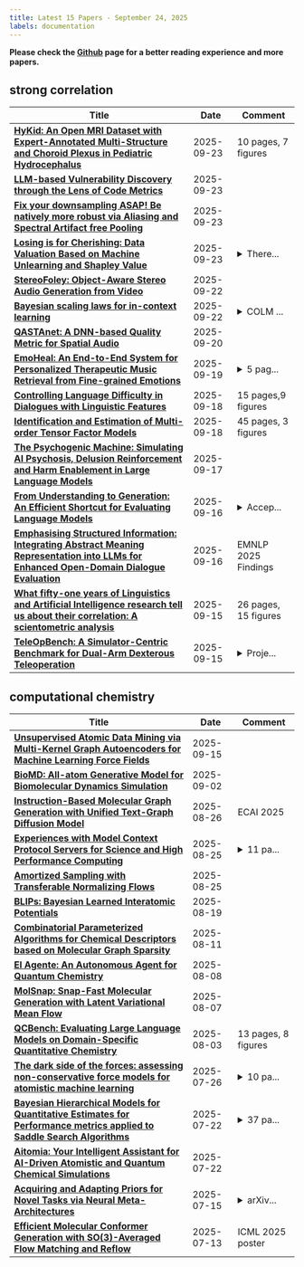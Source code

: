 ```yaml
---
title: Latest 15 Papers - September 24, 2025
labels: documentation
---
```

**Please check the [Github](https://github.com/zezhishao/MTS_Daily_ArXiv) page for a better reading experience and more papers.**

## strong correlation
| **Title** | **Date** | **Comment** |
| --- | --- | --- |
| **[HyKid: An Open MRI Dataset with Expert-Annotated Multi-Structure and Choroid Plexus in Pediatric Hydrocephalus](http://arxiv.org/abs/2509.19218v1)** | 2025-09-23 | 10 pages, 7 figures |
| **[LLM-based Vulnerability Discovery through the Lens of Code Metrics](http://arxiv.org/abs/2509.19117v1)** | 2025-09-23 |  |
| **[Fix your downsampling ASAP! Be natively more robust via Aliasing and Spectral Artifact free Pooling](http://arxiv.org/abs/2307.09804v2)** | 2025-09-23 |  |
| **[Losing is for Cherishing: Data Valuation Based on Machine Unlearning and Shapley Value](http://arxiv.org/abs/2505.16147v2)** | 2025-09-23 | <details><summary>There...</summary><p>There are theoretical mistakes in Section 3.2, where the definition of utility should be fixed. Therefore, this paper requires a major revision in its methodology</p></details> |
| **[StereoFoley: Object-Aware Stereo Audio Generation from Video](http://arxiv.org/abs/2509.18272v1)** | 2025-09-22 |  |
| **[Bayesian scaling laws for in-context learning](http://arxiv.org/abs/2410.16531v4)** | 2025-09-22 | <details><summary>COLM ...</summary><p>COLM 2025 camera-ready version; 9 pages main text, 39 pages total</p></details> |
| **[QASTAnet: A DNN-based Quality Metric for Spatial Audio](http://arxiv.org/abs/2509.16715v1)** | 2025-09-20 |  |
| **[EmoHeal: An End-to-End System for Personalized Therapeutic Music Retrieval from Fine-grained Emotions](http://arxiv.org/abs/2509.15986v1)** | 2025-09-19 | <details><summary>5 pag...</summary><p>5 pages, 5 figures. Submitted to the 2026 IEEE International Conference on Acoustics, Speech and Signal Processing (ICASSP 2026)</p></details> |
| **[Controlling Language Difficulty in Dialogues with Linguistic Features](http://arxiv.org/abs/2509.14545v1)** | 2025-09-18 | 15 pages,9 figures |
| **[Identification and Estimation of Multi-order Tensor Factor Models](http://arxiv.org/abs/2508.13418v2)** | 2025-09-18 | 45 pages, 3 figures |
| **[The Psychogenic Machine: Simulating AI Psychosis, Delusion Reinforcement and Harm Enablement in Large Language Models](http://arxiv.org/abs/2509.10970v2)** | 2025-09-17 |  |
| **[From Understanding to Generation: An Efficient Shortcut for Evaluating Language Models](http://arxiv.org/abs/2506.03592v2)** | 2025-09-16 | <details><summary>Accep...</summary><p>Accepted to EMNLP 2025 (Main Conference)</p></details> |
| **[Emphasising Structured Information: Integrating Abstract Meaning Representation into LLMs for Enhanced Open-Domain Dialogue Evaluation](http://arxiv.org/abs/2404.01129v5)** | 2025-09-16 | EMNLP 2025 Findings |
| **[What fifty-one years of Linguistics and Artificial Intelligence research tell us about their correlation: A scientometric analysis](http://arxiv.org/abs/2411.19858v3)** | 2025-09-15 | 26 pages, 15 figures |
| **[TeleOpBench: A Simulator-Centric Benchmark for Dual-Arm Dexterous Teleoperation](http://arxiv.org/abs/2505.12748v2)** | 2025-09-15 | <details><summary>Proje...</summary><p>Project page:https://gorgeous2002.github.io/TeleOpBench/, Codes:https://github.com/cyjdlhy/TeleOpBench</p></details> |

## computational chemistry
| **Title** | **Date** | **Comment** |
| --- | --- | --- |
| **[Unsupervised Atomic Data Mining via Multi-Kernel Graph Autoencoders for Machine Learning Force Fields](http://arxiv.org/abs/2509.12358v1)** | 2025-09-15 |  |
| **[BioMD: All-atom Generative Model for Biomolecular Dynamics Simulation](http://arxiv.org/abs/2509.02642v1)** | 2025-09-02 |  |
| **[Instruction-Based Molecular Graph Generation with Unified Text-Graph Diffusion Model](http://arxiv.org/abs/2408.09896v2)** | 2025-08-26 | ECAI 2025 |
| **[Experiences with Model Context Protocol Servers for Science and High Performance Computing](http://arxiv.org/abs/2508.18489v1)** | 2025-08-25 | <details><summary>11 pa...</summary><p>11 pages, including a 4-page appendix</p></details> |
| **[Amortized Sampling with Transferable Normalizing Flows](http://arxiv.org/abs/2508.18175v1)** | 2025-08-25 |  |
| **[BLIPs: Bayesian Learned Interatomic Potentials](http://arxiv.org/abs/2508.14022v1)** | 2025-08-19 |  |
| **[Combinatorial Parameterized Algorithms for Chemical Descriptors based on Molecular Graph Sparsity](http://arxiv.org/abs/2303.13279v2)** | 2025-08-11 |  |
| **[El Agente: An Autonomous Agent for Quantum Chemistry](http://arxiv.org/abs/2505.02484v2)** | 2025-08-08 |  |
| **[MolSnap: Snap-Fast Molecular Generation with Latent Variational Mean Flow](http://arxiv.org/abs/2508.05411v1)** | 2025-08-07 |  |
| **[QCBench: Evaluating Large Language Models on Domain-Specific Quantitative Chemistry](http://arxiv.org/abs/2508.01670v1)** | 2025-08-03 | 13 pages, 8 figures |
| **[The dark side of the forces: assessing non-conservative force models for atomistic machine learning](http://arxiv.org/abs/2412.11569v5)** | 2025-07-26 | <details><summary>10 pa...</summary><p>10 pages (including references) + appendix Conference format</p></details> |
| **[Bayesian Hierarchical Models for Quantitative Estimates for Performance metrics applied to Saddle Search Algorithms](http://arxiv.org/abs/2505.13621v3)** | 2025-07-22 | <details><summary>37 pa...</summary><p>37 pages, 30 figures, 7 tables</p></details> |
| **[Aitomia: Your Intelligent Assistant for AI-Driven Atomistic and Quantum Chemical Simulations](http://arxiv.org/abs/2505.08195v3)** | 2025-07-22 |  |
| **[Acquiring and Adapting Priors for Novel Tasks via Neural Meta-Architectures](http://arxiv.org/abs/2507.10446v2)** | 2025-07-15 | <details><summary>arXiv...</summary><p>arXiv admin note: text overlap with arXiv:2310.17075</p></details> |
| **[Efficient Molecular Conformer Generation with SO(3)-Averaged Flow Matching and Reflow](http://arxiv.org/abs/2507.09785v1)** | 2025-07-13 | ICML 2025 poster |

